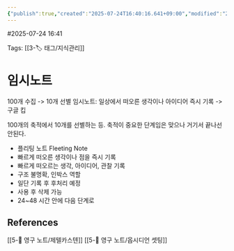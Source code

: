 ```yaml
---
{"publish":true,"created":"2025-07-24T16:40:16.641+09:00","modified":"2025-08-06T21:03:23.259+09:00","cssclasses":""}
---
```


#2025-07-24 16:41

Tags: [[3-🏷️ 태그/지식관리]]

# 임시노트

100개 수집 -> 10개 선별
임시노트: 일상에서 떠오른 생각이나 아이디어 즉시 기록 -> 구글 킵

100개의 축적에서 10개를 선별하는 등. 축적이 중요한 단계임은 맞으나 거기서 끝나선 안된다.

- 플리팅 노트 Fleeting Note
- 빠르게 떠오른 생각이나 점을 즉시 기록
- 빠르게 떠오르는 생각, 아이디어, 관찰 기록
- 구조 불명확, 인박스 역할
- 일단 기록 후 후처리 예정
- 사용 후 삭제 가능
- 24~48 시간 안에 다음 단계로

## References
 [[5-💎 영구 노트/제텔카스텐]]
 [[5-💎 영구 노트/옵시디언 셋팅]]